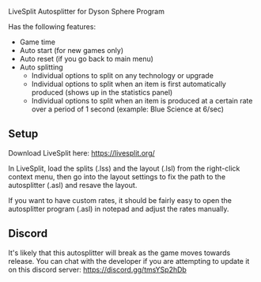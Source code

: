 LiveSplit Autosplitter for Dyson Sphere Program

Has the following features:
 - Game time
 - Auto start (for new games only)
 - Auto reset (if you go back to main menu)
 - Auto splitting
   - Individual options to split on any technology or upgrade
   - Individual options to split when an item is first automatically produced (shows up in the statistics panel)
   - Individual options to split when an item is produced at a certain rate over a period of 1 second (example: Blue Science at 6/sec)

## Setup
Download LiveSplit here:
https://livesplit.org/

In LiveSplit, load the splits (.lss) and the layout (.lsl) from the right-click context menu, then go into the layout settings to fix the path to the autosplitter (.asl) and resave the layout.

If you want to have custom rates, it should be fairly easy to open the autosplitter program (.asl) in notepad and adjust the rates manually.

## Discord

It's likely that this autosplitter will break as the game moves towards release.  You can chat with the developer if you are attempting to update it on this discord server:
https://discord.gg/tmsYSp2hDb